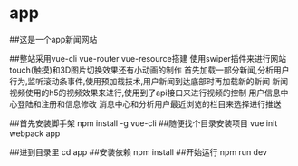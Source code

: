 # app

##这是一个app新闻网站

##整站采用vue-cli vue-router vue-resource搭建
使用swiper插件来进行网站touch(触摸)和3D图片切换效果还有小动画的制作
首先加载一部分新闻,分析用户行为,监听滚动条事件,使用预加载技术,用户新闻到达底部时再加载新的新闻
新闻视频使用的h5的视频效果来进行,使用到了api接口来进行视频的控制
用户信息中心登陆和注册和信息修改
消息中心和分析用户最近浏览的栏目来选择进行推送

##首先安装脚手架
npm install -g vue-cli
##随便找个目录安装项目
vue init webpack  app

##进到目录里
cd  app
##安装依赖
npm install
##开始运行
npm run dev


